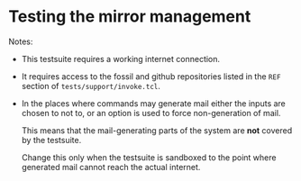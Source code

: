 # Testing the mirror management

Notes:

   - This testsuite requires a working internet connection.

   - It requires access to the fossil and github repositories listed
     in the `REF` section of `tests/support/invoke.tcl`.

   - In the places where commands may generate mail either the inputs
     are chosen to not to, or an option is used to force
     non-generation of mail.

     This means that the mail-generating parts of the system are
     __not__ covered by the testsuite.

     Change this only when the testsuite is sandboxed to the point
     where generated mail cannot reach the actual internet.
